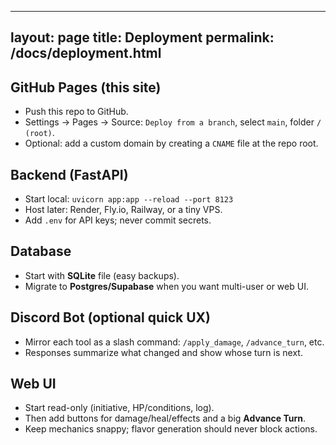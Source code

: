 
---
layout: page
title: Deployment
permalink: /docs/deployment.html
---

## GitHub Pages (this site)
- Push this repo to GitHub.
- Settings → Pages → Source: `Deploy from a branch`, select `main`, folder `/ (root)`.
- Optional: add a custom domain by creating a `CNAME` file at the repo root.

## Backend (FastAPI)
- Start local: `uvicorn app:app --reload --port 8123`
- Host later: Render, Fly.io, Railway, or a tiny VPS.
- Add `.env` for API keys; never commit secrets.

## Database
- Start with **SQLite** file (easy backups).
- Migrate to **Postgres/Supabase** when you want multi-user or web UI.

## Discord Bot (optional quick UX)
- Mirror each tool as a slash command: `/apply_damage`, `/advance_turn`, etc.
- Responses summarize what changed and show whose turn is next.

## Web UI
- Start read-only (initiative, HP/conditions, log).
- Then add buttons for damage/heal/effects and a big **Advance Turn**.
- Keep mechanics snappy; flavor generation should never block actions.

